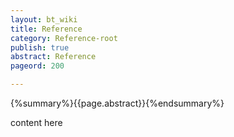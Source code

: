 ```yaml
---
layout: bt_wiki
title: Reference
category: Reference-root
publish: true
abstract: Reference
pageord: 200

---
```

{%summary%}{{page.abstract}}{%endsummary%}

content here